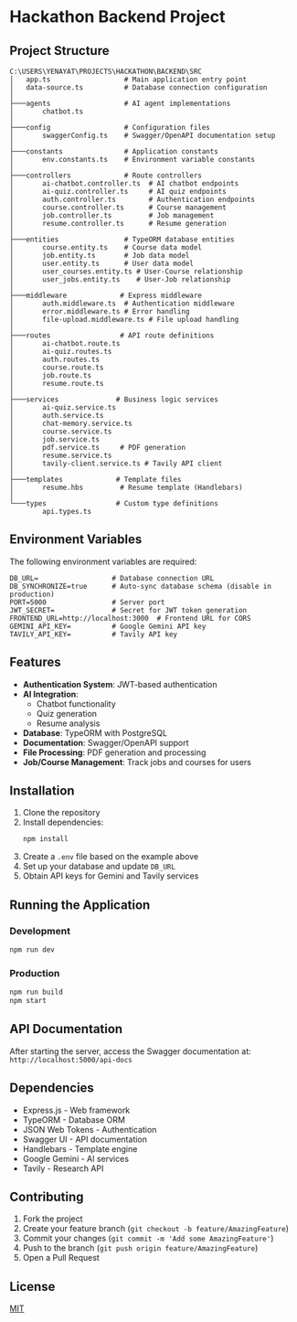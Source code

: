 # Hackathon Backend Project

## Project Structure

```
C:\USERS\YENAYAT\PROJECTS\HACKATHON\BACKEND\SRC
│   app.ts                  # Main application entry point
│   data-source.ts          # Database connection configuration
│
├───agents                  # AI agent implementations
│       chatbot.ts          
│
├───config                  # Configuration files
│       swaggerConfig.ts    # Swagger/OpenAPI documentation setup
│
├───constants               # Application constants
│       env.constants.ts    # Environment variable constants
│
├───controllers             # Route controllers
│       ai-chatbot.controller.ts  # AI chatbot endpoints
│       ai-quiz.controller.ts     # AI quiz endpoints
│       auth.controller.ts        # Authentication endpoints
│       course.controller.ts      # Course management
│       job.controller.ts         # Job management
│       resume.controller.ts      # Resume generation
│
├───entities                # TypeORM database entities
│       course.entity.ts    # Course data model
│       job.entity.ts       # Job data model
│       user.entity.ts      # User data model
│       user_courses.entity.ts # User-Course relationship
│       user_jobs.entity.ts    # User-Job relationship
│
├───middleware             # Express middleware
│       auth.middleware.ts  # Authentication middleware
│       error.middleware.ts # Error handling
│       file-upload.middleware.ts # File upload handling
│
├───routes                 # API route definitions
│       ai-chatbot.route.ts 
│       ai-quiz.routes.ts  
│       auth.routes.ts     
│       course.route.ts    
│       job.route.ts       
│       resume.route.ts    
│
├───services              # Business logic services
│       ai-quiz.service.ts 
│       auth.service.ts    
│       chat-memory.service.ts 
│       course.service.ts  
│       job.service.ts     
│       pdf.service.ts     # PDF generation
│       resume.service.ts  
│       tavily-client.service.ts # Tavily API client
│
├───templates             # Template files
│       resume.hbs         # Resume template (Handlebars)
│
└───types                 # Custom type definitions
        api.types.ts      
```

## Environment Variables

The following environment variables are required:

```
DB_URL=                  # Database connection URL
DB_SYNCHRONIZE=true      # Auto-sync database schema (disable in production)
PORT=5000                # Server port
JWT_SECRET=              # Secret for JWT token generation
FRONTEND_URL=http://localhost:3000  # Frontend URL for CORS
GEMINI_API_KEY=          # Google Gemini API key
TAVILY_API_KEY=          # Tavily API key
```

## Features

- **Authentication System**: JWT-based authentication
- **AI Integration**: 
  - Chatbot functionality
  - Quiz generation
  - Resume analysis
- **Database**: TypeORM with PostgreSQL
- **Documentation**: Swagger/OpenAPI support
- **File Processing**: PDF generation and processing
- **Job/Course Management**: Track jobs and courses for users

## Installation

1. Clone the repository
2. Install dependencies:
   ```bash
   npm install
   ```
3. Create a `.env` file based on the example above
4. Set up your database and update `DB_URL`
5. Obtain API keys for Gemini and Tavily services

## Running the Application

### Development

```bash
npm run dev
```

### Production

```bash
npm run build
npm start
```

## API Documentation

After starting the server, access the Swagger documentation at:
`http://localhost:5000/api-docs`

## Dependencies

- Express.js - Web framework
- TypeORM - Database ORM
- JSON Web Tokens - Authentication
- Swagger UI - API documentation
- Handlebars - Template engine
- Google Gemini - AI services
- Tavily - Research API

## Contributing

1. Fork the project
2. Create your feature branch (`git checkout -b feature/AmazingFeature`)
3. Commit your changes (`git commit -m 'Add some AmazingFeature'`)
4. Push to the branch (`git push origin feature/AmazingFeature`)
5. Open a Pull Request

## License

[MIT](https://choosealicense.com/licenses/mit/)